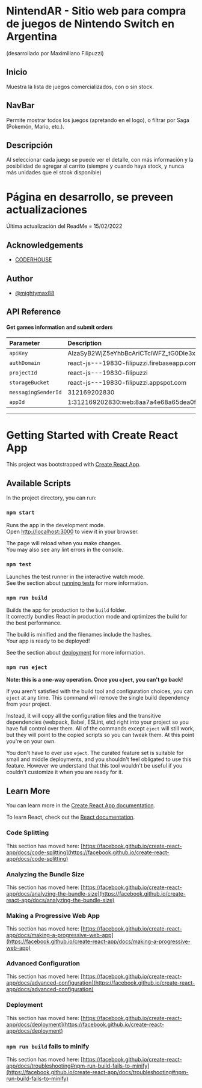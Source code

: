 # NintendAR - Sitio web para compra de juegos de Nintendo Switch en Argentina
(desarrollado por Maximiliano Filipuzzi)

## Inicio
Muestra la lista de juegos comercializados, con o sin stock.

## NavBar
Permite mostrar todos los juegos (apretando en el logo), o filtrar por Saga (Pokemón, Mario, etc.).

## Descripción
Al seleccionar cada juego se puede ver el detalle, con más información y la posibilidad de agregar al carrito (siempre y cuando haya stock, y nunca
más unidades que el stcok disponible)


# Página en desarrollo, se preveen actualizaciones
Última actualización del ReadMe = 15/02/2022



## Acknowledgements

 - [CODERHOUSE](https://www.coderhouse.com)


 ## Author

- [@mightymax88](https://github.com/mightymax88)


## API Reference

#### Get games information and submit orders

| Parameter           | Description                                |
| :------------------ | :----------------------------------------- |
| `apiKey`            | AIzaSyB2WjZ5eYhbBcAriCTclWFZ_tG0DIe3xFs    |
|  `authDomain`       | react-js---19830-filipuzzi.firebaseapp.com |
|  `projectId`        | react-js---19830-filipuzzi                 |
| `storageBucket`     | react-js---19830-filipuzzi.appspot.com     |
| `messagingSenderId` | 312169202830                               |
| `appId`             | 1:312169202830:web:8aa7a4e68a65dea0f875df  |

-------------------------------------------------------------------------------------------------------------------------------------------------



# Getting Started with Create React App

This project was bootstrapped with [Create React App](https://github.com/facebook/create-react-app).

## Available Scripts

In the project directory, you can run:

### `npm start`

Runs the app in the development mode.\
Open [http://localhost:3000](http://localhost:3000) to view it in your browser.

The page will reload when you make changes.\
You may also see any lint errors in the console.

### `npm test`

Launches the test runner in the interactive watch mode.\
See the section about [running tests](https://facebook.github.io/create-react-app/docs/running-tests) for more information.

### `npm run build`

Builds the app for production to the `build` folder.\
It correctly bundles React in production mode and optimizes the build for the best performance.

The build is minified and the filenames include the hashes.\
Your app is ready to be deployed!

See the section about [deployment](https://facebook.github.io/create-react-app/docs/deployment) for more information.

### `npm run eject`

**Note: this is a one-way operation. Once you `eject`, you can't go back!**

If you aren't satisfied with the build tool and configuration choices, you can `eject` at any time. This command will remove the single build dependency from your project.

Instead, it will copy all the configuration files and the transitive dependencies (webpack, Babel, ESLint, etc) right into your project so you have full control over them. All of the commands except `eject` will still work, but they will point to the copied scripts so you can tweak them. At this point you're on your own.

You don't have to ever use `eject`. The curated feature set is suitable for small and middle deployments, and you shouldn't feel obligated to use this feature. However we understand that this tool wouldn't be useful if you couldn't customize it when you are ready for it.

## Learn More

You can learn more in the [Create React App documentation](https://facebook.github.io/create-react-app/docs/getting-started).

To learn React, check out the [React documentation](https://reactjs.org/).

### Code Splitting

This section has moved here: [https://facebook.github.io/create-react-app/docs/code-splitting](https://facebook.github.io/create-react-app/docs/code-splitting)

### Analyzing the Bundle Size

This section has moved here: [https://facebook.github.io/create-react-app/docs/analyzing-the-bundle-size](https://facebook.github.io/create-react-app/docs/analyzing-the-bundle-size)

### Making a Progressive Web App

This section has moved here: [https://facebook.github.io/create-react-app/docs/making-a-progressive-web-app](https://facebook.github.io/create-react-app/docs/making-a-progressive-web-app)

### Advanced Configuration

This section has moved here: [https://facebook.github.io/create-react-app/docs/advanced-configuration](https://facebook.github.io/create-react-app/docs/advanced-configuration)

### Deployment

This section has moved here: [https://facebook.github.io/create-react-app/docs/deployment](https://facebook.github.io/create-react-app/docs/deployment)

### `npm run build` fails to minify

This section has moved here: [https://facebook.github.io/create-react-app/docs/troubleshooting#npm-run-build-fails-to-minify](https://facebook.github.io/create-react-app/docs/troubleshooting#npm-run-build-fails-to-minify)
